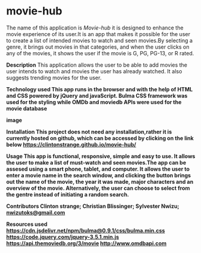# <strong>movie-hub</strong>

The name of this application is <i>Movie-hub</i> it is designed to enhance the movie experience of its user.It is an app that makes it possible for the user to create a list of intended movies to watch and seen movies.By selecting a genre, it brings out movies in that categories, and when the user clicks on any of the movies, it shows the user if the movie is G, PG, PG-13, or R rated.

<strong>Description</strong>
This application allows the user to be able to add movies the user intends to watch and movies the user has already watched. It also suggests trending movies for the user.

<strong>Technology used<strong>
This app runs in the browser and with the help of HTML and CSS powered by jQuery and javaScript. Bulma CSS framework was used for the styling while OMDb and moviedb APIs were used for the movie database

<strong>image</strong>

<strong>Installation</strong>
This project does not need any installation,rather it is currently hosted on github, which can be accessed by clicking on the link below
https://clintonstrange.github.io/movie-hub/

<strong>Usage</strong>
This app is functional, responsive, simple and easy to use. It allows the user to make a list of must-watch and seen movies.The app can be assesed using a smart phone, tablet, and computer. It allows the user to enter a movie name in the search window, and clicking the button brings out the name of the movie, the year it was made, major characters and an overview of the movie. Alternatively, the user can choose to select from the gentre instead of initiating a random search.

<strong>Contributors</strong>
Clinton strange;
Christian Blissinger;
Sylvester Nwizu; nwizutoks@gmail.com

<strong>Resources used</strong>
https://cdn.jsdelivr.net/npm/bulma@0.9.1/css/bulma.min.css
https://code.jquery.com/jquery-3.5.1.min.js
https://api.themoviedb.org/3/movie
http://www.omdbapi.com
